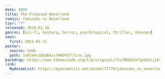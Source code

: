 ```yaml
---
date: 2020
title: The Promised Neverland
romaji: Yakusoku no Neverland
tier: "?"
released: 2019-01-10
genres: [sci-fi, mystery, horror, psychological, thriller, shounen]
seen:
  first: 2021-01-21
poster:
  source: tmdb
  path: 1sKCm6vJbDq64zcfHNOY67ltLns.jpg
backdrop: https://www.themoviedb.org/t/p/original/lIvlMDEKImf3pkDtLjjKZqRZ5AM.jpg
link:
  MyAnimeList: https://myanimelist.net/anime/37779/yakusoku_no_neverland
---
```

